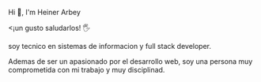 Hi 👋, I'm Heiner Arbey

<¡un gusto saludarlos! 🖐️

soy tecnico en sistemas de informacion y full stack developer.

Ademas de ser un apasionado por el desarrollo web, soy una persona muy comprometida con mi trabajo y muy disciplinad.


